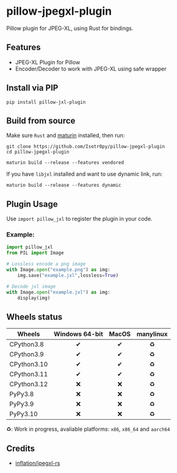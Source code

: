 # pillow-jpegxl-plugin
Pillow plugin for JPEG-XL, using Rust for bindings.

## Features
- JPEG-XL Plugin for Pillow
- Encoder/Decoder to work with JPEG-XL using safe wrapper

## Install via PIP
```
pip install pillow-jxl-plugin
```

## Build from source
Make sure `Rust` and [maturin](https://github.com/PyO3/maturin) installed, then run:
```
git clone https://github.com/Isotr0py/pillow-jpegxl-plugin
cd pillow-jpegxl-plugin

maturin build --release --features vendored
```
If you have `libjxl` installed and want to use dynamic link, run:
```
maturin build --release --features dynamic
```

## Plugin Usage
Use `import pillow_jxl` to register the plugin in your code. 

### Example:
```python
import pillow_jxl
from PIL import Image

# Lossless encode a png image
with Image.open("example.png") as img:
    img.save("example.jxl",lossless=True)

# Decode jxl image
with Image.open("example.jxl") as img:
    display(img)
```

## Wheels status
| Wheels      | Windows 64-bit | MacOS | manylinux |
|-------------|:--------------:|:-----:|:---------:|
| CPython3.8  |        ✔       |   ✔   |     ♻     |
| CPython3.9  |        ✔       |   ✔   |     ♻     |
| CPython3.10 |        ✔       |   ✔   |     ♻     |
| CPython3.11 |        ✔       |   ✔   |     ♻     |
| CPython3.12 |        ❌       |   ❌   |     ♻     |
| PyPy3.8     |        ❌       |   ❌   |     ♻     |
| PyPy3.9     |        ❌       |   ❌   |     ♻     |
| PyPy3.10    |        ❌       |   ❌   |     ♻     |

♻: Work in progress, avaliable platforms: `x86`, `x86_64` and `aarch64`
## Credits
- [inflation/jpegxl-rs](https://github.com/inflation/jpegxl-rs)
